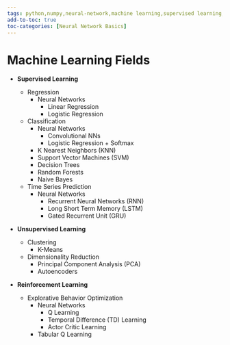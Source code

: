 ```yaml
---
tags: python,numpy,neural-network,machine learning,supervised learning,unsupervised learning,reinforcement learning,regression,classification,clustering,dimensionality reduction
add-to-toc: true
toc-categories: [Neural Network Basics]
---
```

# Machine Learning Fields

- **Supervised Learning**
  - Regression
    - Neural Networks
      - Linear Regression
      - Logistic Regression
  - Classification
    - Neural Networks
      - Convolutional NNs
      - Logistic Regression + Softmax
    - K Nearest Neighbors (KNN)
    - Support Vector Machines (SVM)
    - Decision Trees
    - Random Forests
    - Naive Bayes
  - Time Series Prediction
    - Neural Networks
      - Recurrent Neural Networks (RNN)
      - Long Short Term Memory (LSTM)
      - Gated Recurrent Unit (GRU)

- **Unsupervised Learning**
  - Clustering
    - K-Means
  - Dimensionality Reduction
    - Principal Component Analysis (PCA)
    - Autoencoders

- **Reinforcement Learning**
  - Explorative Behavior Optimization
    - Neural Networks
      - Q Learning
      - Temporal Difference (TD) Learning
      - Actor Critic Learning
    - Tabular Q Learning
